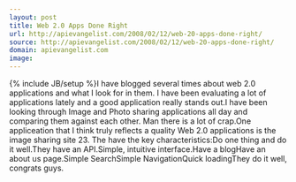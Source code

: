 ```yaml
---
layout: post
title: Web 2.0 Apps Done Right
url: http://apievangelist.com/2008/02/12/web-20-apps-done-right/
source: http://apievangelist.com/2008/02/12/web-20-apps-done-right/
domain: apievangelist.com
image: 
---
```

{% include JB/setup %}I have blogged several times about web 2.0 applications and what I look for in them.  I have been evaluating a lot of applications lately and a good application really stands out.I have been looking through Image and Photo sharing applications all day and comparing them against each other.  Man there is a lot of crap.One appliceation that I think truly reflects a quality Web 2.0 applications is the image sharing site 23.  The have the key characteristics:Do one thing and do it well.They have an API.Simple, intuitive interface.Have a blogHave an about us page.Simple SearchSimple NavigationQuick loadingThey do it well, congrats guys.